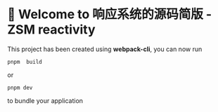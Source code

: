 # 🚀 Welcome to 响应系统的源码简版 -ZSM reactivity

This project has been created using **webpack-cli**, you can now run

```
pnpm  build
```

or

```
pnpm dev
```

to bundle your application

# 
